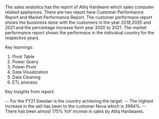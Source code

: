 The sales analytics has the report of Atliq Hardware which sales computer related appliances.
There are two report here Customer Performance Report and Market Performance Report.
The customer performace report shows the bussiness done with the customers in the year 2019,2020 and 2021 and the percentage increase form year 2020 to 2021.
The market performance report shows the performace in the individual country for the respective years.

Key learnings:
1. Pivot Table
2. Power Query
3. Power Pivot
4. Data Visualization
5. Data Cleaning
6. ETL process

Key Insights from report:

-- For the FY21 Swedan is the country achieving the target.
-- The highest increase in the sell has been to the customer Nova which is 2664%.
-- There has been almost 175% YoY increse in sales by Atliq Hardwares.
